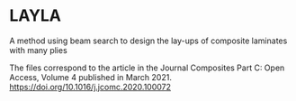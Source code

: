 # LAYLA

A method using beam search to design the lay-ups of composite laminates with many plies

The files correspond to the article in the Journal Composites Part C: Open Access,
Volume 4 published in March 2021. https://doi.org/10.1016/j.jcomc.2020.100072
